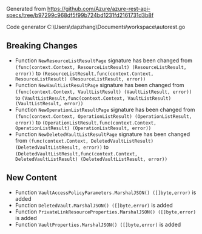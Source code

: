 
Generated from https://github.com/Azure/azure-rest-api-specs/tree/b97299c968df5f99b724bd1231fd2161731d3b8f

Code generator C:\Users\dapzhang\Documents\workspace\autorest.go

## Breaking Changes

- Function `NewResourceListResultPage` signature has been changed from `(func(context.Context, ResourceListResult) (ResourceListResult, error))` to `(ResourceListResult,func(context.Context, ResourceListResult) (ResourceListResult, error))`
- Function `NewVaultListResultPage` signature has been changed from `(func(context.Context, VaultListResult) (VaultListResult, error))` to `(VaultListResult,func(context.Context, VaultListResult) (VaultListResult, error))`
- Function `NewOperationListResultPage` signature has been changed from `(func(context.Context, OperationListResult) (OperationListResult, error))` to `(OperationListResult,func(context.Context, OperationListResult) (OperationListResult, error))`
- Function `NewDeletedVaultListResultPage` signature has been changed from `(func(context.Context, DeletedVaultListResult) (DeletedVaultListResult, error))` to `(DeletedVaultListResult,func(context.Context, DeletedVaultListResult) (DeletedVaultListResult, error))`

## New Content

- Function `VaultAccessPolicyParameters.MarshalJSON() ([]byte,error)` is added
- Function `DeletedVault.MarshalJSON() ([]byte,error)` is added
- Function `PrivateLinkResourceProperties.MarshalJSON() ([]byte,error)` is added
- Function `VaultProperties.MarshalJSON() ([]byte,error)` is added

